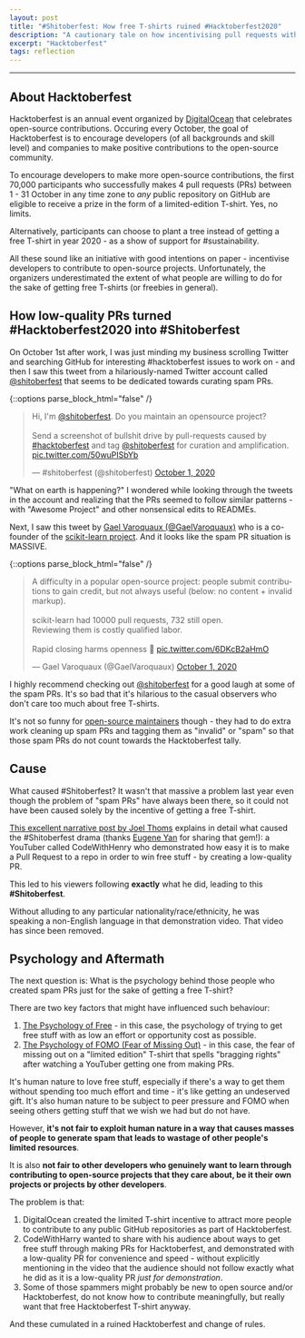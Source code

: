```yaml
---
layout: post
title: "#Shitoberfest: How free T-shirts ruined #Hacktoberfest2020"
description: "A cautionary tale on how incentivising pull requests with free T-shirts indirectly led to a ruined experience for open-source contributors"
excerpt: "Hacktoberfest"
tags: reflection
---
```

---

## About Hacktoberfest

Hacktoberfest is an annual event organized by [DigitalOcean](https://digitalocean.com) that celebrates open-source contributions. Occuring every October, the goal of Hacktoberfest is to encourage developers (of all backgrounds and skill level) and companies to make positive contributions to the open-source community.

To encourage developers to make more open-source contributions, the first 70,000 participants who successfully makes 4 pull requests (PRs) between 1 - 31 October in any time zone to *any* public repository on GitHub are eligible to receive a prize in the form of a limited-edition T-shirt. Yes, no limits.

Alternatively, participants can choose to plant a tree instead of getting a free T-shirt in year 2020 - as a show of support for #sustainability.

All these sound like an initiative with good intentions on paper - incentivise developers to contribute to open-source projects. Unfortunately, the organizers underestimated the extent of what people are willing to do for the sake of getting free T-shirts (or freebies in general).

## How low-quality PRs turned #Hacktoberfest2020 into #Shitoberfest

On October 1st after work, I was just minding my business scrolling Twitter and searching GitHub for interesting #hacktoberfest issues to work on - and then I saw this tweet from a hilariously-named Twitter account called [@shitoberfest](https://twitter.com/shitoberfest) that seems to be dedicated towards curating spam PRs.

{::options parse_block_html="false" /}

<div class="center">

<blockquote class="twitter-tweet"><p lang="en" dir="ltr">Hi, I&#39;m <a href="https://twitter.com/shitoberfest?ref_src=twsrc%5Etfw">@shitoberfest</a>. Do you maintain an opensource project? <br><br>Send a screenshot of bullshit drive by pull-requests caused by <a href="https://twitter.com/hashtag/hacktoberfest?src=hash&amp;ref_src=twsrc%5Etfw">#hacktoberfest</a> and tag <a href="https://twitter.com/shitoberfest?ref_src=twsrc%5Etfw">@shitoberfest</a> for curation and amplification. <a href="https://t.co/50wuPISbYb">pic.twitter.com/50wuPISbYb</a></p>&mdash; #shitoberfest (@shitoberfest) <a href="https://twitter.com/shitoberfest/status/1311646233128181760?ref_src=twsrc%5Etfw">October 1, 2020</a></blockquote> <script async src="https://platform.twitter.com/widgets.js" charset="utf-8"></script> 

</div>

"What on earth is happening?" I wondered while looking through the tweets in the account and realizing that the PRs seemed to follow similar patterns - with "Awesome Project" and other nonsensical edits to READMEs.

Next, I saw this tweet by [Gael Varoquaux (@GaelVaroquaux)](https://twitter.com/GaelVaroquaux) who is a co-founder of the [scikit-learn project](https://scikit-learn.org). And it looks like the spam PR situation is MASSIVE.

{::options parse_block_html="false" /}

<div class="center">

<blockquote class="twitter-tweet"><p lang="en" dir="ltr">A difficulty in a popular open-source project: people submit contributions to gain credit, but not always useful (below: no content + invalid markup).<br><br>scikit-learn had 10000 pull requests, 732 still open.<br>Reviewing them is costly qualified labor.<br><br>Rapid closing harms openness 🤷 <a href="https://t.co/6DKcB2aHmO">pic.twitter.com/6DKcB2aHmO</a></p>&mdash; Gael Varoquaux (@GaelVaroquaux) <a href="https://twitter.com/GaelVaroquaux/status/1311582305559998465?ref_src=twsrc%5Etfw">October 1, 2020</a></blockquote> <script async src="https://platform.twitter.com/widgets.js" charset="utf-8"></script> 

</div>

I highly recommend checking out [@shitoberfest](https://twitter.com/shitoberfest) for a good laugh at some of the spam PRs. It's so bad that it's hilarious to the casual observers who don't care too much about free T-shirts.

It's not so funny for [open-source maintainers](https://blog.domenic.me/hacktoberfest/) though - they had to do extra work cleaning up spam PRs and tagging them as "invalid" or "spam" so that those spam PRs do not count towards the Hacktoberfest tally.

## Cause

What caused #Shitoberfest? It wasn't that massive a problem last year even though the problem of "spam PRs" have always been there, so it could not have been caused solely by the incentive of getting a free T-shirt.

[This excellent narrative post by Joel Thoms](https://joel.net/how-one-guy-ruined-hacktoberfest2020-drama) explains in detail what caused the #Shitoberfest drama (thanks [Eugene Yan](https://twitter.com/eugeneyan) for sharing that gem!): a YouTuber called CodeWithHenry who demonstrated how easy it is to make a Pull Request to a repo in order to win free stuff - by creating a low-quality PR.

This led to his viewers following **exactly** what he did, leading to this **#Shitoberfest**.

Without alluding to any particular nationality/race/ethnicity, he was speaking a non-English language in that demonstration video. That video has since been removed.

## Psychology and Aftermath

The next question is: What is the psychology behind those people who created spam PRs just for the sake of getting a free T-shirt?

There are two key factors that might have influenced such behaviour:

1. [The Psychology of Free](https://thedecisionlab.com/insights/consumer-insights/impact-free-consumer-decision-making/) - in this case, the psychology of trying to get free stuff with as low an effort or opportunity cost as possible.
2. [The Psychology of FOMO (Fear of Missing Out)](https://online.king.edu/news/psychology-of-fomo/) - in this case, the fear of missing out on a "limited edition" T-shirt that spells "bragging rights" after watching a YouTuber getting one from making PRs.

It's human nature to love free stuff, especially if there's a way to get them without spending too much effort and time - it's like getting an undeserved gift. It's also human nature to be subject to peer pressure and FOMO when seeing others getting stuff that we wish we had but do not have.

However, **it's not fair to exploit human nature in a way that causes masses of people to generate spam that leads to wastage of other people's limited resources**.

It is also **not fair to other developers who genuinely want to learn through contributing to open-source projects that they care about, be it their own projects or projects by other developers**.

The problem is that:

1. DigitalOcean created the limited T-shirt incentive to attract more people to contribute to any public GitHub repositories as part of Hacktoberfest.
2. CodeWithHarry wanted to share with his audience about ways to get free stuff through making PRs for Hacktoberfest, and demonstrated with a low-quality PR for convenience and speed - without explicitly mentioning in the video that the audience should not follow exactly what he did as it is a low-quality PR *just for demonstration*.
3. Some of those spammers might probably be new to open source and/or Hacktoberfest, do not know how to contribute meaningfully, but really want that free Hacktoberfest T-shirt anyway.

And these cumulated in a ruined Hacktoberfest and change of rules.